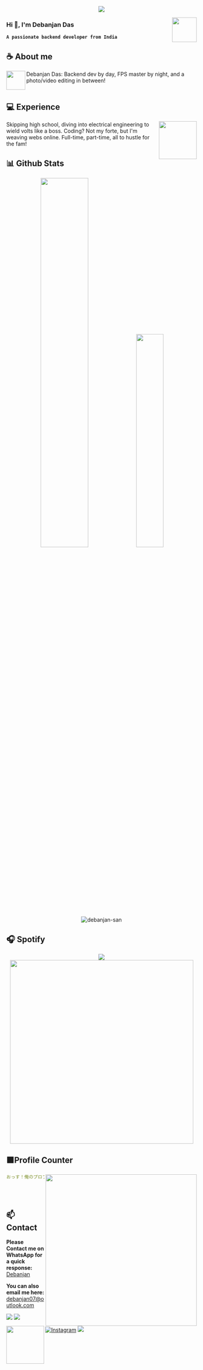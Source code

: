 <div align="center">
	
![](https://typograssy.deno.dev/api?text=あなたは神にとって最も完璧な武器です。!&l1=216e39&l4=a3f0b0&bg=none&frame=none&speed=100&comment=)

</div>
<a href="https://www.instagram.com/das_abae/">
  <img align="right" width="65" src="https://raw.githubusercontent.com/PokeAPI/sprites/master/sprites/pokemon/other/showdown/152.gif">
</a>


### **Hi 👋, I'm Debanjan Das**

**`A passionate backend developer from India`** 

## **☕ About me**
<a href="https://github.com/Debanjan-San"><img align="left" width="50" src="https://i.ibb.co/Dk3RtQM/Megumi-Fushiguro.webp"></a>
Debanjan Das: Backend dev by day, FPS master by night, and a photo/video editing in between! <br><br>

## **💻 Experience**
<a href="https://github.com/Debanjan-San">
<img align="right" width="100" src="https://shorturl.at/dhJ34"></a>
Skipping high school, diving into electrical engineering to wield volts like a boss. Coding? Not my forte, but I'm weaving webs online. Full-time, part-time, all to hustle for the fam!

## **📊 Github Stats**
<p align="center">
  <img width="50%" src="https://github-readme-stats.vercel.app/api?username=Debanjan-San&show_icons=true&count_private=true&theme=react-dark&hide_border=true&bg_color=0d1117" />
  <img width="38%" src="https://github-readme-stats.vercel.app/api/top-langs/?username=Debanjan-San&show_icons=true&count_private=true&theme=react-dark&hide_border=true&bg_color=0d1117&layout=compact" />
  <img src="https://github-profile-trophy.vercel.app/?username=debanjan-san" alt="debanjan-san" />
</p>



## **🎧 Spotify**
<p align="center">
  <a href="https://spotify-github-profile.vercel.app/api/view.svg?uid=316a2hwjc4ui5p2s5jdag6n325um&redirect=true">
    <img src="https://spotify-github-profile.vercel.app/api/view.svg?uid=316a2hwjc4ui5p2s5jdag6n325um&cover_image=true&theme=compact&show_offline=false&background_color=121212&interchange=false">
  </a>
  <a href="https://open.spotify.com/user/316a2hwjc4ui5p2s5jdag6n325um">
    <img width="485" src="https://spotify-recently-played-readme.vercel.app/api?user=316a2hwjc4ui5p2s5jdag6n325um">
  </a>
</p>


## **🟪Profile Counter**
<a href="https://github.com/Debanjan-San/"><img align="right" width=400 src="https://moe-counter.glitch.me/get/@Debanjan-San?theme=rule34"></a>
<a href="https://github.com/Debanjan-San"><img align="left" width="100" src="https://64.media.tumblr.com/8f3d84d35802ef4681ff96f69fa187b1/tumblr_n6bu3cJbUA1raoul2o1_500.gifv"></a>

```yaml
おっす！俺のプロフィール見てるっすか？
```

<br><br>

## **📫 Contact**
**Please Contact me on WhatsApp for a quick response:** [Debanjan](https://api.whatsapp.com/send/?phone=917003213983&text=Hello%20Debanjan!%20%F0%9F%8D%B7&type=phone_number&app_absent=0)

**You can also email me here:** debanjan07@outlook.com

<!--<a href="https://github.com/Meghna-DAS/github-profile-views-counter"><img src="https://komarev.com/ghpvc/?username=Debanjan-San">-->
[![](https://komarev.com/ghpvc/?username=debanjan-san&label=Profile%20views&color=0e75b6&style=flat)](https://github.com/Debanjan-San)
[![](https://img.shields.io/github/followers/Debanjan-San?label=Followers&style=social&color=purple)](https://github.com/Debanjan-San)
[![Instagram](https://img.shields.io/badge/Instagram-@das_abae-orange?logo=instagram&logoColor=white)](https://www.instagram.com/das_abae/)
[![](https://img.shields.io/badge/Mail-D14836?logo=gmail&logoColor=white&color=purple)](mailto:debanjan07@outlook.com)

